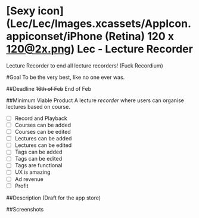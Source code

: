 [Sexy icon](Lec/Lec/Images.xcassets/AppIcon.appiconset/iPhone (Retina) 120 x 120@2x.png)
Lec - Lecture Recorder
===

Lecture Recorder to end all lecture recorders! (Fuck Recordium)

#Goal 
To be the very best, like no one ever was.

##Deadline
~~16th of Feb~~ 
End of Feb


##Minimum Viable Product
A lecture _recorder_ where users can organise lectures based on course. 
- [ ] Record and Playback
- [ ] Courses can be added 
- [ ] Courses can be edited
- [ ] Lectures can be added 
- [ ] Lectures can be edited
- [ ] Tags can be added
- [ ] Tags can be edited
- [ ] Tags are functional
- [ ] UX is amazing
- [ ] Ad revenue 
- [ ] Profit

##Description (Draft for the app store)

##Screenshots
